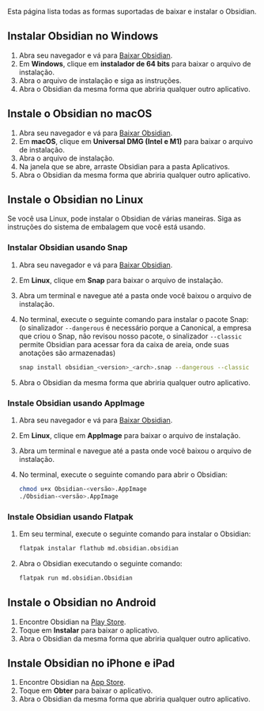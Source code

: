 Esta página lista todas as formas suportadas de baixar e instalar o Obsidian.

## Instalar Obsidian no Windows

1. Abra seu navegador e vá para [Baixar Obsidian](https://obsidian.md/download).
2. Em **Windows**, clique em **instalador de 64 bits** para baixar o arquivo de instalação.
3. Abra o arquivo de instalação e siga as instruções.
4. Abra o Obsidian da mesma forma que abriria qualquer outro aplicativo.

## Instale o Obsidian no macOS

1. Abra seu navegador e vá para [Baixar Obsidian](https://obsidian.md/download).
2. Em **macOS**, clique em **Universal DMG (Intel e M1)** para baixar o arquivo de instalação.
3. Abra o arquivo de instalação.
4. Na janela que se abre, arraste Obsidian para a pasta Aplicativos.
5. Abra o Obsidian da mesma forma que abriria qualquer outro aplicativo.

## Instale o Obsidian no Linux

Se você usa Linux, pode instalar o Obsidian de várias maneiras. Siga as instruções do sistema de embalagem que você está usando.

### Instalar Obsidian usando Snap

1. Abra seu navegador e vá para [Baixar Obsidian](https://obsidian.md/download).
2. Em **Linux**, clique em **Snap** para baixar o arquivo de instalação.
3. Abra um terminal e navegue até a pasta onde você baixou o arquivo de instalação.
4. No terminal, execute o seguinte comando para instalar o pacote Snap: (o sinalizador `--dangerous` é necessário porque a Canonical, a empresa que criou o Snap, não revisou nosso pacote, o sinalizador `--classic` permite Obsidian para acessar fora da caixa de areia, onde suas anotações são armazenadas)

    ```bash
    snap install obsidian_<version>_<arch>.snap --dangerous --classic
    ```

5. Abra o Obsidian da mesma forma que abriria qualquer outro aplicativo.

### Instale Obsidian usando AppImage

1. Abra seu navegador e vá para [Baixar Obsidian](https://obsidian.md/download).
2. Em **Linux**, clique em **AppImage** para baixar o arquivo de instalação.
3. Abra um terminal e navegue até a pasta onde você baixou o arquivo de instalação.
4. No terminal, execute o seguinte comando para abrir o Obsidian:

    ```bash
    chmod u+x Obsidian-<versão>.AppImage
    ./Obsidian-<versão>.AppImage
    ```

### Instale Obsidian usando Flatpak

1. Em seu terminal, execute o seguinte comando para instalar o Obsidian:

    ```bash
    flatpak instalar flathub md.obsidian.obsidian
    ```

2. Abra o Obsidian executando o seguinte comando:

    ```bash
    flatpak run md.obsidian.Obsidian
    ```

## Instale o Obsidian no Android

1. Encontre Obsidian na [Play Store](https://play.google.com/store/apps/details?id=md.obsidian).
2. Toque em **Instalar** para baixar o aplicativo.
3. Abra o Obsidian da mesma forma que abriria qualquer outro aplicativo.

## Instale Obsidian no iPhone e iPad

1. Encontre Obsidian na [App Store](https://apps.apple.com/us/app/obsidian-connected-notes/id1557175442).
2. Toque em **Obter** para baixar o aplicativo.
3. Abra o Obsidian da mesma forma que abriria qualquer outro aplicativo.